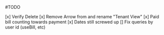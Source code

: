 #TODO

[x] Verify Delete
[x] Remove Arrow from and rename "Tenant View"
[x] Paid bill counting towards payment
[x] Dates still screwed up
[] Fix queries by user id (useBill, etc)